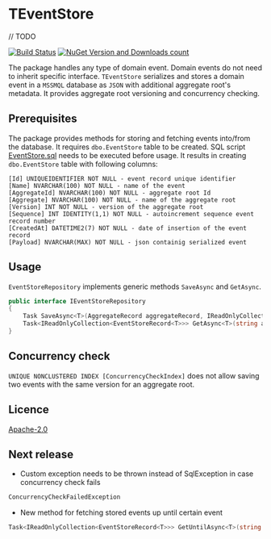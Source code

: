 # TEventStore
// TODO

[![Build Status](https://travis-ci.org/nusreta/TEventStore.svg?branch=main)](https://travis-ci.org/nusreta/TEventStore) [![NuGet Version and Downloads count](https://buildstats.info/nuget/TEventStore)](https://www.nuget.org/packages/TEventStore)


The package handles any type of domain event. Domain events do not need to inherit specific interface. 
```TEventStore``` serializes and stores a domain event in a ```MSSMQL``` database as ```JSON``` with additional aggregate root's metadata.
It provides aggregate root versioning and concurrency checking.

## Prerequisites

The package provides methods for storing and fetching events into/from the database.
It requires ```dbo.EventStore``` table to be created. SQL script [EventStore.sql](https://github.com/nusreta/TEventStore/blob/main/EventStore.sql) needs to be executed before usage.
It results in creating ```dbo.EventStore``` table with following columns:

	[Id] UNIQUEIDENTIFIER NOT NULL - event record unique identifier
	[Name] NVARCHAR(100) NOT NULL - name of the event
	[AggregateId] NVARCHAR(100) NOT NULL - aggregate root Id
	[Aggregate] NVARCHAR(100) NOT NULL - name of the aggregate root
	[Version] INT NOT NULL - version of the aggregate root
	[Sequence] INT IDENTITY(1,1) NOT NULL - autoincrement sequence event record number
	[CreatedAt] DATETIME2(7) NOT NULL - date of insertion of the event record
	[Payload] NVARCHAR(MAX) NOT NULL - json containig serialized event


## Usage

```EventStoreRepository``` implements generic methods ```SaveAsync``` and ```GetAsync```.

```csharp
public interface IEventStoreRepository
{
	Task SaveAsync<T>(AggregateRecord aggregateRecord, IReadOnlyCollection<EventRecord<T>> eventRecords);
	Task<IReadOnlyCollection<EventStoreRecord<T>>> GetAsync<T>(string aggregateId);
}
```

## Concurrency check

```UNIQUE NONCLUSTERED INDEX [ConcurrencyCheckIndex]``` does not allow saving two events with the same version for an aggregate root.

## Licence

[Apache-2.0](https://choosealicense.com/licenses/apache-2.0/)

## Next release

- Custom exception needs to be thrown instead of SqlException in case concurrency check fails
```csharp
ConcurrencyCheckFailedException
```

- New method for fetching stored events up until certain event
```csharp
Task<IReadOnlyCollection<EventStoreRecord<T>>> GetUntilAsync<T>(string aggregateId, Guid id);
```
